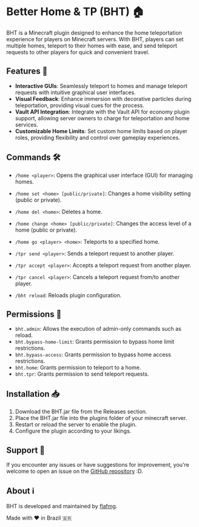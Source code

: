 # Better Home & TP (BHT) 🏠

BHT is a Minecraft plugin designed to enhance the home teleportation experience for players on Minecraft servers. With BHT, players can set multiple homes, teleport to their homes with ease, and send teleport requests to other players for quick and convenient travel.

## Features 🚀

- **Interactive GUIs**: Seamlessly teleport to homes and manage teleport requests with intuitive graphical user interfaces.
- **Visual Feedback**: Enhance immersion with decorative particles during teleportation, providing visual cues for the process.
- **Vault API Integration**: Integrate with the Vault API for economy plugin support, allowing server owners to charge for teleportation and home services.
- **Customizable Home Limits**: Set custom home limits based on player roles, providing flexibility and control over gameplay experiences.

## Commands 🛠️

- `/home <player>`: Opens the graphical user interface (GUI) for managing homes.
- `/home set <home> [public/private]`: Changes a home visibility setting (public or private).
- `/home del <home>`: Deletes a home.
- `/home change <home> [public/private]`: Changes the access level of a home (public or private).
- `/home go <player> <home>`: Teleports to a specified home.

- `/tpr send <player>`: Sends a teleport request to another player.
- `/tpr accept <player>`: Accepts a teleport request from another player.
- `/tpr cancel <player>`: Cancels a teleport request from/to another player.

- `/bht reload`: Reloads plugin configuration.

## Permissions 🔐

- `bht.admin`: Allows the execution of admin-only commands such as reload.
- `bht.bypass-home-limit`: Grants permission to bypass home limit restrictions.
- `bht.bypass-access`: Grants permission to bypass home access restrictions.
- `bht.home`: Grants permission to teleport to a home.
- `bht.tpr`: Grants permission to send teleport requests.

## Installation 📥

1. Download the BHT.jar file from the Releases section.
2. Place the BHT.jar file into the plugins folder of your minecraft server.
3. Restart or reload the server to enable the plugin.
4. Configure the plugin according to your likings.

## Support 🤝

If you encounter any issues or have suggestions for improvement, you're welcome to open an issue on the [GitHub repository](https://github.com/flafmg/BHT/issues) :D.

## About ℹ️

BHT is developed and maintained by [flafmg](https://github.com/flafmg).

Made with ❤️ in Brazil 🇧🇷
